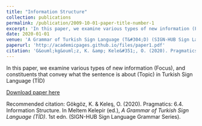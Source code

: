 ```yaml
---
title: "Information Structure"
collection: publications
permalink: /publication/2009-10-01-paper-title-number-1
excerpt: 'In this paper, we examine various types of new information (Focus), and constituents that convey what the sentence is about (Topic) in Turkish Sign Language (T&#304;D)'
date: 2020-01-01
venue: 'A Grammar of Turkish Sign Language (T&#304;D) (SIGN-HUB Sign Language Grammar Series)'
paperurl: 'http://academicpages.github.io/files/paper1.pdf'
citation: 'G&ouml;kg&ouml;z, K. &amp; Kele&#351;, O. (2020). Pragmatics: 6.4. Information Structure. In Meltem Kelepir (ed.), <i>A Grammar of Turkish Sign Language (T&#304;D)</i>. 1st edn. (SIGN-HUB Sign Language Grammar Series).'
---
```

In this paper, we examine various types of new information (Focus), and constituents that convey what the sentence is about (Topic) in Turkish Sign Language (T&#304;D)

[Download paper here](https://www.researchgate.net/publication/351267801_Information_Structure)

Recommended citation: G&ouml;kg&ouml;z, K. &amp; Kele&#351;, O. (2020). Pragmatics: 6.4. Information Structure. In Meltem Kelepir (ed.), <i>A Grammar of Turkish Sign Language (T&#304;D)</i>. 1st edn. (SIGN-HUB Sign Language Grammar Series).